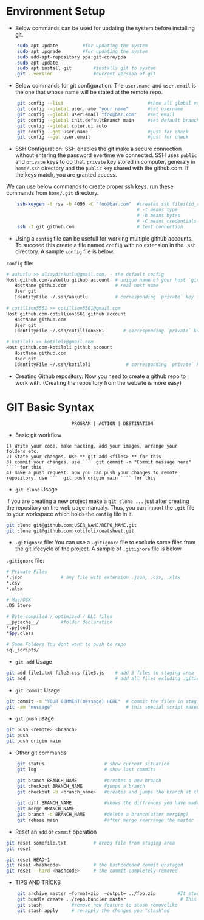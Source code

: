 # Environment Setup

* Below commands can be used for updating the system before installing git.

```bash
	sudo apt update			#for updating the system
	sudo apt upgrade		#for updating the system
	sudo add-apt-repository ppa:git-core/ppa	
	sudo apt update
	sudo apt install git		#installs git to system
	git --version               #current version of git
```

* Below commands for git configuration. The `user.name `and `user.email` is the one that whose name will be stated at the remote repo. 

````bash
    git config --list                               #show all global vars
	git config --global user.name "your name"       #set username
	git config --global user.email "foo@bar.com"    #set email
	git config --global init.defaultBranch main     #set default branch
	git config --global color.ui auto
	git config --get user.name	                    #just for check
	git config --get user.email	                    #just for check
````

* SSH Configuration: SSH enables the git make a secure connection without entering the password evertime we connected. SSH uses `public` and `private` keys to do that. `private` key stored in computer, generaly in `home/.ssh` directory and the `public` key shared with the github.com. If the keys match, you are granted access.

We can use below commands to create  proper ssh keys. run these commands from `home/.git` directory.

```bash
	ssh-keygen -t rsa -b 4096 -C "foo@bar.com"	#creates ssh files(id_rsa and id_rsa.pub)
                                                # -t means type
                                                # -b means bytes
                                                # -C means credentials or comment
	ssh -T git.github.com			            # test connection 
```
* Using a `config` file can be usefull for working multiple github accounts. To succeed this create a file named `config` with no extension in the `.ssh` directory. A sample `config` file is below.

`config` file:
```bash
# aakutlu >> aliaydinkutlu@gmail.com, - the default config
Host github.com-aakutlu github account  # unique name of your host `github.com-xxx`
   HostName github.com                  # real host name
   User git
   IdentityFile ~/.ssh/aakutlu          # corresponding `private` key file
   
# cotillion5561 >> cotillion5561@gmail.com
Host github.com-cotillion5561 github account   
   HostName github.com
   User git
   IdentityFile ~/.ssh/cotillion5561       # corresponding `private` key file

# kotiloli >> kotiloli@gmail.com
Host github.com-kotiloli github account   
   HostName github.com
   User git
   IdentityFile ~/.ssh/kotiloli             # corresponding `private` key file
``` 
* Creating Github repository: Now you need to create a github repo to work with. (Creating the repository from the website is more easy)

# GIT Basic Syntax

```
                        PROGRAM | ACTION | DESTINATION
```
* Basic git workflow

```
1) Write your code, make hacking, add your images, arrange your folders etc.
2) State your changes. Use ** git add <files> ** for this
3) commit your changes. use ```` git commit -m "Commit message here" ```` for this
4) make a push request. now you can push your changes to remote repository. use ```` git push origin main ```` for this
```

* `git clone` Usage

if you are creating a new project make a `git clone ...` just after creating the repository on the web page manualy. Thus, you can import the `.git` file to your workspace which holds the `config` file in it.

```bash
git clone git@github.com:USER_NAME/REPO_NAME.git
git clone git@github.com:kotiloli/ceatsheet.git
```

* `.gitignore` file: You can use a `.gitignore` file to exclude some files from the git lifecycle of the project. A sample of `.gitignore` file is below

`.gitignore` file:
```bash
# Private Files
*.json              # any file with extension .json, .csv, .xlsx
*.csv
*.xlsx

# Mac/OSX
.DS_Store

# Byte-compiled / optimized / DLL files
__pycache__/        #folder declaration
*.py[cod]
*$py.class

# Some Folders You dont want to push to repo
sql_scripts/


```


* `git add` Usage

```bash
git add file1.txt file2.css file3.js    # add 3 files to staging area
git add .                               # add all files exluding .gitignore
```

* `git commit` Usage

```bash
git commit -m "YOUR COMMENT(message) HERE"  # commit the files in staging area
git -am "message"	                        # this special script makes `git add` and `git commit -m "comment"` together. Only commits modified files.
```

* `git push` usage

```bash
git push <remote> <branch>
git push 
git push origin main

```

* Other git commands

```bash
    git status                      # show current situation 
	git log                         # show last commits 

	git branch BRANCH_NAME		    #creates a new branch
	git checkout BRANCH_NAME	    #jumps a branch
	git checkout -b <branch_name>	#creates and jumps the branch at the same time
	
	git diff BRANCH_NAME		    #shows the diffrences you have made in the new branch
	git merge BRANCH_NAME
	git branch -d BRANCH_NAME	    #delete a branch(after merging)
	git rebase main			        #after merge rearrange the master list
```

* Reset an `add` or `commit` operation

```bash
git reset somefile.txt          # drops file from staging area
git reset

git reset HEAD~1
git reset <hashcode>		    # the hashcodeded commit unstaged
git reset --hard <hashcode>	    # the commit completely removed
```
	

* TIPS AND TRİCKS

```bash
	git archive master –format=zip  –output= ../foo.zip        #It stores all files and data in a zip file rather than the .git directory.
	git bundle create ../repo.bundler master                    # This pushes the master branch to a remote branch, only contained in a file instead of a repository.
	git stash           #remove new feature to stash removelike
    git stash apply     # re-apply the changes you "stash"ed
		
```
